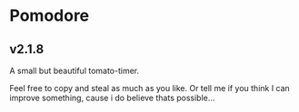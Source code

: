 # Pomodore
## v2.1.8

A small but beautiful tomato-timer.

Feel free to copy and steal as much as you like. Or tell me if you think I can improve something, cause i do believe thats possible...

